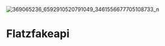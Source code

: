 ![369065236_6592910520791049_3461556677705108733_n](https://github.com/AlomgirSoft/Flatzfakeapi/assets/120658645/4cc3e10f-2c00-4142-b03b-cbcd96196bf0)
# Flatzfakeapi
